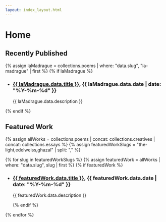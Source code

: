 ```yaml
---
layout: index_layout.html
---
```

# Home

## Recently Published
{% assign laMadrague = collections.poems | where: "data.slug", "la-madrague" | first %}
{% if laMadrague %}
- <h3><a href="{{ laMadrague.url }}" class="work-title">{{ laMadrague.data.title }}</a>, {{ laMadrague.data.date | date: "%Y-%m-%d" }}</h3>
  <p>{{ laMadrague.data.description }}</p>
{% endif %}

## Featured Work
{% assign allWorks = collections.poems | concat: collections.creatives | concat: collections.essays %}
{% assign featuredWorkSlugs = "the-light,edelweiss,ghazal" | split: "," %}

{% for slug in featuredWorkSlugs %}
  {% assign featuredWork = allWorks | where: "data.slug", slug | first %}
  {% if featuredWork %}
- <h3><a href="{{ featuredWork.url }}" class="work-title">{{ featuredWork.data.title }}</a>, {{ featuredWork.data.date | date: "%Y-%m-%d" }}</h3>
  <p>{{ featuredWork.data.description }}</p>
  {% endif %}
{% endfor %}